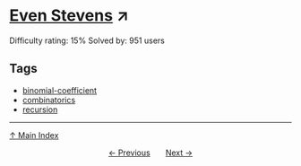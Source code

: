 # [Even Stevens](https://projecteuler.net/problem=709) ↗️

Difficulty rating: 15%
Solved by: 951 users
## Tags

- [binomial-coefficient](../tags/binomial-coefficient.md)
- [combinatorics](../tags/combinatorics.md)
- [recursion](../tags/recursion.md)



---

[↑ Main Index](../README.md)


<div align=center><a href='708.md'>← Previous</a> &nbsp;&nbsp; &nbsp;&nbsp;  <a href='710.md'>Next →</a></div>
